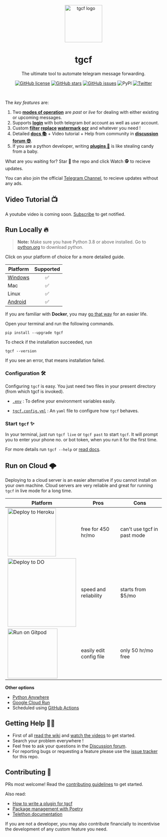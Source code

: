 <!-- markdownlint-disable -->

<p align="center">
<a href = "https://github.com/aahnik/tgcf" > <img src = "https://user-images.githubusercontent.com/66209958/115183360-3fa4d500-a0f9-11eb-9c0f-c5ed03a9ae17.png" alt = "tgcf logo"  width=120> </a>
</p>

<h1 align="center"> tgcf </h1>

<p align="center">
The ultimate tool to automate telegram message forwarding.
</p>

<p align="center"><a href="https://github.com/aahnik/tgcf/blob/main/LICENSE"><img src="https://img.shields.io/github/license/aahnik/tgcf" alt="GitHub license"></a>
<a href="https://github.com/aahnik/tgcf/stargazers"><img src="https://img.shields.io/github/stars/aahnik/tgcf?style=social" alt="GitHub stars"></a>
<a href="https://github.com/aahnik/tgcf/issues"><img src="https://img.shields.io/github/issues/aahnik/tgcf" alt="GitHub issues"></a>
<img src="https://img.shields.io/pypi/v/tgcf" alt="PyPI">
<a href="https://twitter.com/intent/tweet?text=Wow:&amp;url=https%3A%2F%2Fgithub.com%2Faahnik%2Ftgcf"><img src="https://img.shields.io/twitter/url?style=social&amp;url=https%3A%2F%2Fgithub.com%2Faahnik%2Ftgcf" alt="Twitter"></a></p>

<br>

<!-- markdownlint-enable -->

The *key features* are:

1. Two **[modes of operation](https://github.com/aahnik/tgcf/wiki/Past-vs-Live-modes-explained)**
are _past_ or _live_ for dealing with either existing or upcoming messages.
2. Supports **[login](https://github.com/aahnik/tgcf/wiki/Login-with-a-bot-or-user-account)**
with both telegram _bot_ account as well as _user_ account.
3. Custom **[filter](https://github.com/aahnik/tgcf/wiki/How-to-use-filters-%3F)  [replace](https://github.com/aahnik/tgcf/wiki/Text-Replacement-feature-explained)  [watermark](https://github.com/aahnik/tgcf/wiki/How-to-use--watermarking-%3F)  [ocr](https://github.com/aahnik/tgcf/wiki/You-can-do-OCR-!)** and whatever you need !
4. Detailed **[docs 📚](https://github.com/aahnik/tgcf/wiki)** +
Video tutorial + Help from community in **[discussion forum 😎](https://github.com/aahnik/tgcf/discussions)**.
5. If you are a python developer, writing **[plugins 🔌](https://github.com/aahnik/tgcf/wiki/How-to-write-a-plugin-for-tgcf-%3F)**
is like stealing candy from a baby.

What are you waiting for? Star 🌟 the repo and click Watch 🕵 to recieve updates.

You can also join the official [Telegram Channel](https://telegram.me/tg_cf),
to recieve updates without any ads.

<!-- markdownlint-disable -->
## Video Tutorial 📺

A youtube video is coming soon. [Subscribe](https://www.youtube.com/channel/UCcEbN0d8iLTB6ZWBE_IDugg) to get notified.

<!-- markdownlint-enable -->

## Run Locally 🔥

> **Note:** Make sure you have Python 3.8 or above installed.
Go to [python.org](https://python.org) to download python.

Click on your platform of choice for a more detailed guide.

| Platform | Supported |
| -------- | :-------: |
| [Windows](https://github.com/aahnik/tgcf/wiki/Run-tgcf-on-Windows)  |     ✅    |
| Mac      |     ✅     |
| Linux    |     ✅     |
| [Android](https://github.com/aahnik/tgcf/wiki/Run-on-Android-using-Termux)  |     ✅     |

If you are familiar with **Docker**, you may [go that way](https://github.com/aahnik/tgcf/wiki/Install-and-run-using-docker)
for an easier life.

Open your terminal and run the following commands.

```shell
pip install --upgrade tgcf
```

To check if the installation succeeded, run

```shell
tgcf --version
```

If you see an error, that means installation failed.

### Configuration 🛠️

Configuring `tgcf` is easy. You just need two files in your present directory
(from which tgcf is invoked).

- [`.env`](https://github.com/aahnik/tgcf/wiki/Environment-Variables) : To
define your environment variables easily.

- [`tgcf.config.yml`](https://github.com/aahnik/tgcf/wiki/How-to-configure-tgcf-%3F) :
An `yaml` file to configure how `tgcf` behaves.

### Start `tgcf` ✨

In your terminal, just run `tgcf live` or `tgcf past` to start `tgcf`.
It will prompt you to enter your phone no. or bot token, when you run it
for the first time.

For more details run `tgcf --help` or [read docs](https://github.com/aahnik/tgcf/wiki/CLI-Usage).

## Run on Cloud 🌩️

Deploying to a cloud server is an easier alternative if you cannot install
on your own machine.
Cloud servers are very reliable and great for running `tgcf` in live mode
for a long time.

<!-- markdownlint-disable -->

| Platform                                                     | Pros                    | Cons                        |
| ------------------------------------------------------------ | ----------------------- | --------------------------- |
| <a href="https://github.com/aahnik/tgcf/wiki/Deploy-to-Heroku">   <img src="https://www.herokucdn.com/deploy/button.svg" alt="Deploy to Heroku" width=155></a> | free for 450 hr/mo      | can't use tgcf in past mode |
| <a href="https://github.com/aahnik/tgcf/wiki/Deploy-to-Digital-Ocean">  <img src="https://www.deploytodo.com/do-btn-blue.svg" alt="Deploy to DO" width=220></a> | speed and reliability   | starts from $5/mo           |
| <a href="https://github.com/aahnik/tgcf/wiki/Run-for-free-on-Gitpod">  <img src="https://gitpod.io/button/open-in-gitpod.svg" alt="Run on Gitpod" width=160></a> | easily edit config file | only 50 hr/mo free          |


**Other options**

- [Python Anywhere](https://github.com/aahnik/tgcf/wiki/Run-on-PythonAnywhere)
- [Google Cloud Run](https://github.com/aahnik/tgcf/wiki/Run-on-Google-Cloud)
- Scheduled using [GitHub Actions](https://github.com/aahnik/tgcf/wiki/Run-tgcf-in-past-mode-periodically)


<!-- markdownlint-enable -->

## Getting Help 💁🏻

- First of all [read the wiki](https://github.com/aahnik/tgcf/wiki)
and [watch the videos](https://www.youtube.com/channel/UCcEbN0d8iLTB6ZWBE_IDugg)
to get started.
- Search your problem everywhere !
- Feel free to ask your questions in the [Discussion forum](https://github.com/aahnik/tgcf/discussions/new).
- For reporting bugs or requesting a feature please use the [issue tracker](https://github.com/aahnik/tgcf/issues/new)
for this repo.

## Contributing 🙏

PRs most welcome! Read the [contributing guidelines](/.github/CONTRIBUTING.md) to get started.

Also read:

- [How to write a plugin for tgcf](https://github.com/aahnik/tgcf/wiki/How-to-write-a-plugin-for-tgcf-%3F)
- [Package management with Poetry](https://python-poetry.org/docs/)
- [Telethon documentation](https://docs.telethon.dev/en/latest/)

If you are not a developer, you may also contribute financially to
incentivise the development of any custom feature you need.
